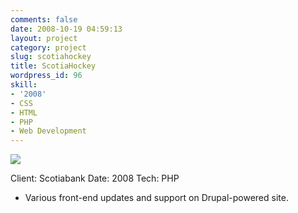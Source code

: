 ```yaml
---
comments: false
date: 2008-10-19 04:59:13
layout: project
category: project
slug: scotiahockey
title: ScotiaHockey
wordpress_id: 96
skill:
- '2008'
- CSS
- HTML
- PHP
- Web Development
---
```


[![](http://ruten.ca/wp-content/uploads/2012/03/scotiahockey.jpg)](http://ruten.ca/wp-content/uploads/2012/03/scotiahockey.jpg)

Client: Scotiabank
Date: 2008
Tech: PHP



	
  * Various front-end updates and support on Drupal-powered site.


